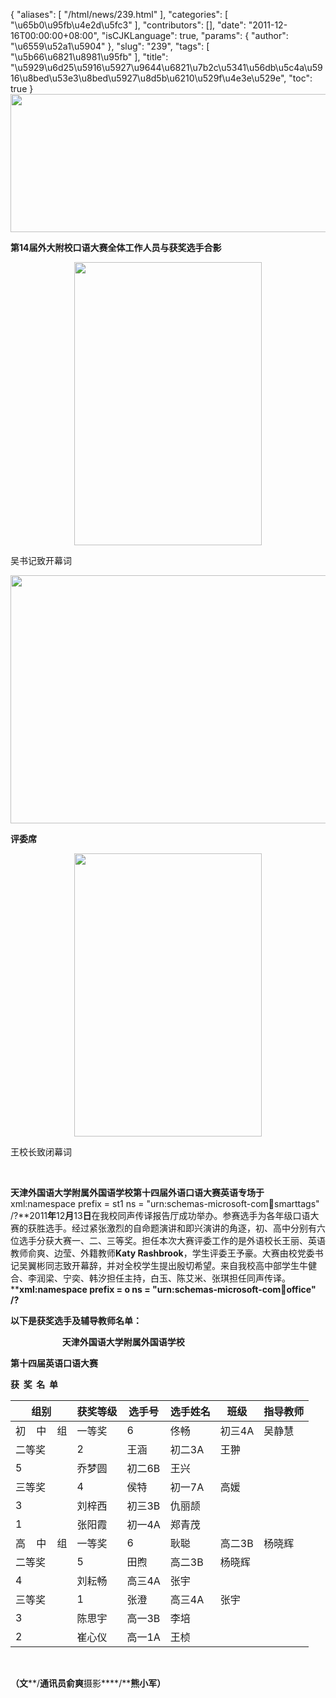 {
    "aliases": [
        "/html/news/239.html"
    ],
    "categories": [
        "\u65b0\u95fb\u4e2d\u5fc3"
    ],
    "contributors": [],
    "date": "2011-12-16T00:00:00+08:00",
    "isCJKLanguage": true,
    "params": {
        "author": "\u6559\u52a1\u5904"
    },
    "slug": "239",
    "tags": [
        "\u5b66\u6821\u8981\u95fb"
    ],
    "title": "\u5929\u6d25\u5916\u5927\u9644\u6821\u7b2c\u5341\u56db\u5c4a\u5916\u8bed\u53e3\u8bed\u5927\u8d5b\u6210\u529f\u4e3e\u529e",
    "toc": true
}
**<img
    src="https://cdn.tfls.online/mirror/full/39543eb3b6774a3b8e2e2c28c6d594199ed2f42d.jpg"
    style="display:block;margin-left:auto;margin-right:auto;"
    decoding="async"
    fetchpriority="auto"
    loading="lazy"
    height="221"
    width="600"
/>**

**第14届外大附校口语大赛全体工作人员与获奖选手合影**

**<img
    src="https://cdn.tfls.online/mirror/full/61078c2c408ba1845b89312ec6777a3b995b34ad.jpg"
    style="display:block;margin-left:auto;margin-right:auto;"
    decoding="async"
    fetchpriority="auto"
    loading="lazy"
    height="453"
    width="300"
/>**

吴书记致开幕词

**<img
    src="https://cdn.tfls.online/mirror/full/3e19be1d753b48ce69c8e5d0b2a2067f51a16945.jpg"
    style="display:block;margin-left:auto;margin-right:auto;"
    decoding="async"
    fetchpriority="auto"
    loading="lazy"
    height="397"
    width="600"
/>**

**评委席**

**<img
    src="https://cdn.tfls.online/mirror/full/61882dbe9f3364d3c14fe673a02df50d5704275d.jpg"
    style="display:block;margin-left:auto;margin-right:auto;"
    decoding="async"
    fetchpriority="auto"
    loading="lazy"
    height="453"
    width="300"
/>**

王校长致闭幕词

 

**天津外国语大学附属外国语学校第十四届外语口语大赛英语专场于**xml:namespace prefix = st1 ns = "urn:schemas-microsoft-com:office:smarttags" /?**2011****年****12****月****13****日****在我校同声传译报告厅成功举办。参赛选手为各年级口语大赛的获胜选手。经过紧张激烈的自命题演讲和即兴演讲的角逐，初、高中分别有六位选手分获大赛一、二、三等奖。担任本次大赛评委工作的是外语校长王丽、英语教师俞爽、边莹、外籍教师****Katy Rashbrook****，学生评委王予豪。大赛由校党委书记吴翼彬同志致开幕辞，并对全校学生提出殷切希望。来自我校高中部学生牛健合、李润梁、宁奕、韩汐担任主持，白玉、陈艾米、张琪担任同声传译。****xml:namespace prefix = o ns = "urn:schemas-microsoft-com:office:office" /?**

**以下是获奖选手及辅导教师名单：**

                     **天津外国语大学附属外国语学校**

**第十四届英语口语大赛**

**获  奖  名  单**



| 组别 | 获奖等级 | 选手号 | 选手姓名 | 班级 | 指导教师 |
| --- | --- | --- | --- | --- | --- |
| 初    中    组 | 一等奖 | 6 | 佟畅 | 初三4A | 吴静慧 |
| 二等奖 | 2 | 王涵 | 初二3A | 王翀 |
| 5 | 乔梦圆 | 初二6B | 王兴 |
| 三等奖 | 4 | 侯特 | 初一7A | 高媛 |
| 3 | 刘梓西 | 初三3B | 仇丽颉 |
| 1 | 张阳霞 | 初一4A | 郑青茂 |
| 高    中    组 | 一等奖 | 6 | 耿聪 | 高二3B | 杨晓辉 |
| 二等奖 | 5 | 田煦 | 高二3B | 杨晓辉 |
| 4 | 刘耘畅 | 高三4A | 张宇 |
| 三等奖 | 1 | 张澄 | 高三4A | 张宇 |
| 3 | 陈思宇 | 高一3B | 李培 |
| 2 | 崔心仪 | 高一1A | 王桢 |

 

**（文****/****通讯员俞爽****摄影****/****熊小军）**

